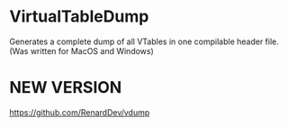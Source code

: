 # VirtualTableDump
Generates a complete dump of all VTables in one compilable header file. (Was written for MacOS and Windows)

# NEW VERSION
https://github.com/RenardDev/vdump
